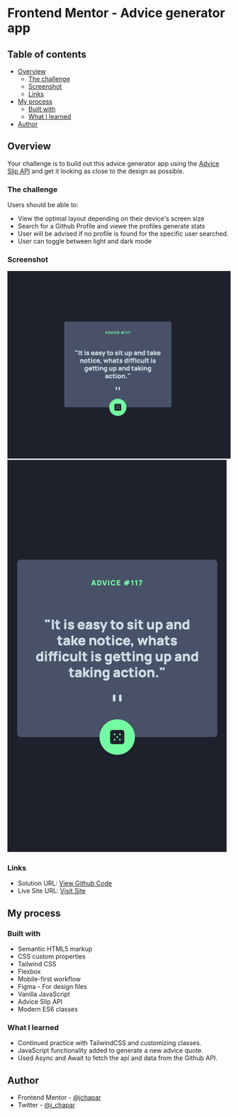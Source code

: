 # Frontend Mentor - Advice generator app

## Table of contents

- [Overview](#overview)
  - [The challenge](#the-challenge)
  - [Screenshot](#screenshot)
  - [Links](#links)
- [My process](#my-process)
  - [Built with](#built-with)
  - [What I learned](#what-i-learned)
- [Author](#author)

## Overview

Your challenge is to build out this advice generator app using the [Advice Slip API](https://api.adviceslip.com) and get it looking as close to the design as possible.

### The challenge

Users should be able to:

- View the optimal layout depending on their device's screen size
- Search for a Github Profile and viewe the profiles generate stats
- User will be advised if no profile is found for the specific user searched.
- User can toggle between light and dark mode

### Screenshot

![](./desktop.png)
![](./mobile.png)

### Links

- Solution URL: [View Github Code](https://github.com/jchapar/advice_FEM)
- Live Site URL: [Visit Site](https://jchapar.github.io/github_FEM/)

## My process

### Built with

- Semantic HTML5 markup
- CSS custom properties
- Tailwind CSS
- Flexbox
- Mobile-first workflow
- Figma - For design files
- Vanilla JavaScript
- Advice Slip API
- Modern ES6 classes

### What I learned

- Continued practice with TailwindCSS and customizing classes.
- JavaScript functionality added to generate a new advice quote.
- Used Async and Await to fetch the api and data from the Github API.

## Author

- Frontend Mentor - [@jchapar](https://www.frontendmentor.io/profile/jchapar)
- Twitter - [@j_chapar](https://www.twitter.com/j_chapar)
